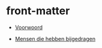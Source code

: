 # front-matter

 <ul class='toc'><li><a href='/nl/front-matter/preface'>Voorwoord</a></li></ul>

<ul class='toc'><li><a href='/nl/front-matter/contributors'>Mensen die hebben bijgedragen</a></li></ul> 